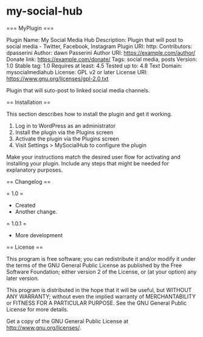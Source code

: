 # my-social-hub

=== MyPlugin ===

Plugin Name:       My Social Media Hub
Description:       Plugin that will post to social media - Twitter, Facebook, Instagram
Plugin URI:        http: 
Contributors:      dpasserini
Author:            dawn Passerini
Author URI:        https://example.com/author/
Donate link:       https://example.com/donate/
Tags:              social media, posts
Version:           1.0
Stable tag:        1.0
Requires at least: 4.5
Tested up to:      4.8
Text Domain:       mysocialmediahub
License:           GPL v2 or later
License URI:       https://www.gnu.org/licenses/gpl-2.0.txt

Plugin that will suto-post to linked social media channels. 

== Installation ==

This section describes how to install the plugin and get it working.

1. Log in to WordPress as an administrator
2. Install the plugin via the Plugins screen
3. Activate the plugin via the Plugins screen
4. Visit Settings > MySocialHub to configure the plugin

Make your instructions match the desired user flow for activating and installing your plugin. Include any steps that might be needed for explanatory purposes.




== Changelog ==

= 1.0 =

* Created
* Another change.

= 1.0.1 =

* More development

== License ==

This program is free software; you can redistribute it and/or
modify it under the terms of the GNU General Public License
as published by the Free Software Foundation; either version 2
of the License, or (at your option) any later version.

This program is distributed in the hope that it will be useful,
but WITHOUT ANY WARRANTY; without even the implied warranty of
MERCHANTABILITY or FITNESS FOR A PARTICULAR PURPOSE.  See the
GNU General Public License for more details.

Get a copy of the GNU General Public License at <http://www.gnu.org/licenses/>.


